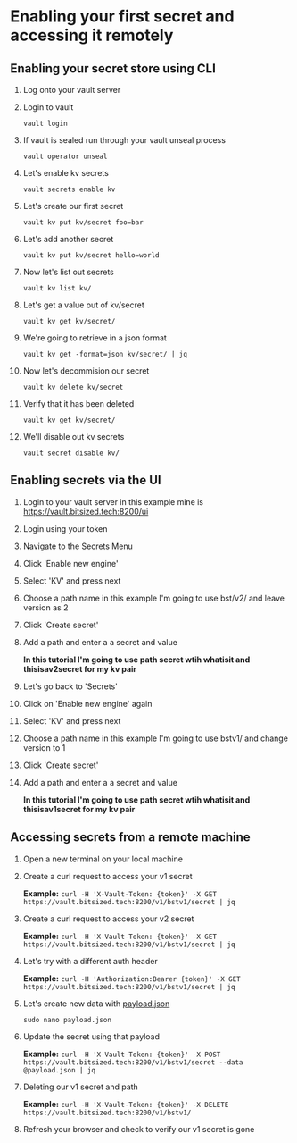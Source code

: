 # Enabling your first secret and accessing it remotely


## Enabling your secret store using CLI

1. Log onto your vault server

2. Login to vault

	`vault login`

3. If vault is sealed run through your vault unseal process

	`vault operator unseal`

4. Let's enable kv secrets

	`vault secrets enable kv`

5. Let's create our first secret

	`vault kv put kv/secret foo=bar`

6. Let's add another secret

	`vault kv put kv/secret hello=world`

7. Now let's list out secrets

	`vault kv list kv/`

8. Let's get a value out of kv/secret

	`vault kv get kv/secret/`

10. We're going to retrieve in a json format

	`vault kv get -format=json kv/secret/ | jq`

11. Now let's decommision our secret

	`vault kv delete kv/secret`

12. Verify that it has been deleted

	`vault kv get kv/secret/`

13. We'll disable out kv secrets

	`vault secret disable kv/`

## Enabling secrets via the UI

1. Login to your vault server in this example mine is https://vault.bitsized.tech:8200/ui

2. Login using your token

3. Navigate to the Secrets Menu

4. Click 'Enable new engine'

5. Select 'KV' and press next

6. Choose a path name in this example I'm going to use bst/v2/ and leave version as 2

7. Click 'Create secret'

8. Add a path and enter a a secret and value

	**In this tutorial I'm going to use path secret wtih whatisit and thisisav2secret for my kv pair**

9. Let's go back to 'Secrets'

10. Click on 'Enable new engine' again

11. Select 'KV' and press next

12. Choose a path name in this example I'm going to use bstv1/ and change version to 1

13. Click 'Create secret'

14. Add a path and enter a a secret and value

	**In this tutorial I'm going to use path secret wtih whatisit and thisisav1secret for my kv pair**

## Accessing secrets from a remote machine

1. Open a new terminal on your local machine

2. Create a curl request to access your v1 secret

	**Example:** `curl -H 'X-Vault-Token: {token}' -X GET https://vault.bitsized.tech:8200/v1/bstv1/secret | jq`

3. Create a curl request to access your v2 secret

	**Example:** `curl -H 'X-Vault-Token: {token}' -X GET https://vault.bitsized.tech:8200/v1/bstv1/secret | jq`

4. Let's try with a different auth header

	**Example:** `curl -H 'Authorization:Bearer {token}' -X GET https://vault.bitsized.tech:8200/v1/bstv1/secret | jq`

5. Let's create new data with [payload.json](https://github.com/b1tsized/vault-tutorial/tree/main/creating-and-accessing-secrets/template/payload.json)

	`sudo nano payload.json`

6. Update the secret using that payload

	**Example:** `curl -H 'X-Vault-Token: {token}' -X POST https://vault.bitsized.tech:8200/v1/bstv1/secret --data @payload.json | jq`

7. Deleting our v1 secret and path

	**Example:** `curl -H 'X-Vault-Token: {token}' -X DELETE https://vault.bitsized.tech:8200/v1/bstv1/`

8. Refresh your browser and check to verify our v1 secret is gone